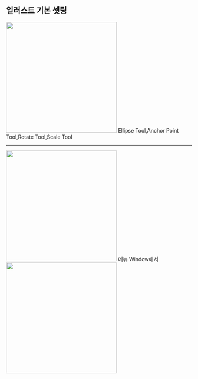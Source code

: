 ## 일러스트 기본 셋팅

<img src="https://user-images.githubusercontent.com/129706893/230839365-e5e60825-fec4-49d9-aadb-39b47a585eaf.png" width="300">
Ellipse Tool,Anchor Point Tool,Rotate Tool,Scale Tool

------------------------------------------

<img src="https://user-images.githubusercontent.com/129706893/230839540-c9074757-2aba-47a3-a4ef-6a0ab7f227fa.png" width="300">
메뉴 Window에서 <img src="https://user-images.githubusercontent.com/129706893/230840697-fbf458d3-babe-481f-8fae-f03fd02c788c.png" width="300">
